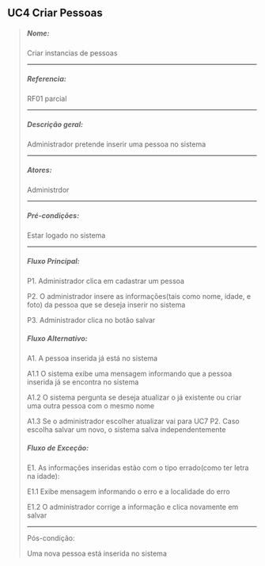 ## UC4 Criar Pessoas
> ##### Nome:
>
> Criar instancias de pessoas
><hr>
> 
> ##### Referencia:
>
> RF01 parcial
><hr>
>
> ##### Descrição geral:
>
> Administrador pretende inserir uma pessoa no sistema
><hr>
>
> ##### Atores:
>
> Administrdor
><hr>
>
> ##### Pré-condições:
>
> Estar logado no sistema
><hr>
>
> ##### Fluxo Principal:
>
> P1. Administrador clica em cadastrar um pessoa
>
> P2. O administrador insere as informações(tais como nome, idade, e foto) da pessoa que se deseja inserir no sistema
>
> P3. Administrador clica no botão salvar
>
> ##### Fluxo Alternativo:
>
> A1. A pessoa inserida já está no sistema
>
> A1.1 O sistema exibe uma mensagem informando que a pessoa inserida já se encontra no sistema
>
> A1.2 O sistema pergunta se deseja atualizar o já existente ou criar uma outra pessoa com o mesmo nome
>
> A1.3 Se o administrador escolher atualizar vai para UC7 P2. Caso escolha salvar um novo, o sistema salva independentemente
>
> ##### Fluxo de Exceção:
>
> E1. As informações inseridas estão com o tipo errado(como ter letra na idade):
> 
> E1.1 Exibe mensagem informando o erro e a localidade do erro
>
> E1.2 O administrador corrige a informação e clica novamente em salvar
><hr>
>
> Pós-condição: 
>
> Uma nova pessoa está inserida no sistema
> 

